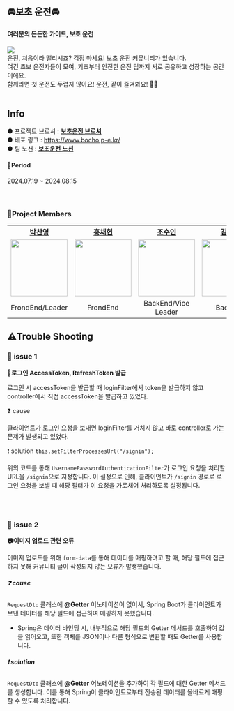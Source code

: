 ## 🚘보초 운전🚘
#### 여러분의 든든한 가이드, 보초 운전
 <img src="https://github.com/user-attachments/assets/48f4100d-6bbb-4cf5-9215-a4820a2d4bb1"></br>
운전, 처음이라 떨리시죠? 걱정 마세요! 보초 운전 커뮤니티가 있습니다. </br>
여긴 초보 운전자들이 모여, 기초부터 안전한 운전 팁까지 서로 공유하고 성장하는 공간이에요. </br>
함께라면 첫 운전도 두렵지 않아요! 운전, 같이 즐겨봐요! 🚗💨</br></br>

## Info
● 프로젝트 브로셔 : <a href="https://dolphin-pc.notion.site/8-13-21-be75fecc932b4a8b88d86d2b1835252c?pvs=4"><b>보초운전 브로셔</b></a></br>
● 배포 링크 :  https://www.bocho.p-e.kr/</br>
● 팀 노션 :  <a href="https://dolphin-pc.notion.site/e4ebb89570f24cdab88acbaf40f86f81?v=aad47b31de7b4ad0814f1604b1a6972d&pvs=74"><b>보초운전 노션</b></a></br>
#### 📆Period 
2024.07.19 ~ 2024.08.15</br></br></br>

### 🚜Project Members
<table>
  <tr>
    <td align="center"><a href="https://github.com/Dolphin-PC"><b>박찬영</b></a><br /></td>
    <td align="center"><a href="https://github.com/hyeon9808"><b>홍채현</b></a><br /></td>
    <td align="center"><a href="https://github.com/whtndls"><b>조수인</b></a><br /></td>
    <td align="center"><a href="https://github.com/young219257"><b>김영아</b></a><br /></td>
    <td align="center"><a href="https://github.com/hyoyeolking"><b>전효열</b></a><br /></td>
  </tr>
  <tr>
      <td align="center"><img src="https://github.com/user-attachments/assets/683f52f8-d8e4-4e9e-ac1f-a5ed7d4b032a" width="130px;" alt=""/><br /><sub></td>
      <td align="center"><img src="https://github.com/user-attachments/assets/a4aa44bc-4d59-46e7-8b74-b18d94a3186e" width="130px;" alt=""/><br /></td>
      <td align="center"><img src="https://github.com/user-attachments/assets/03eb0bf2-0ac1-4c7f-8f2d-06243c5be806" width="130px;" alt=""/><br /></td>
      <td align="center"><img src="https://github.com/user-attachments/assets/4bb46790-6183-44cc-b51b-270d36c71710" width="130px;" alt=""/><br /></td>
      <td align="center"><img src="https://github.com/user-attachments/assets/9ebc81f2-52ba-4b97-b6d3-07c4c21fe1f0" width="130px;" alt=""/><br /></td>
    </tr>
  <tr>
    <td align="center">FrondEnd/Leader</td>
    <td align="center">FrondEnd</td>
    <td align="center">BackEnd/Vice Leader</td>
    <td align="center">BackEnd</td>
    <td align="center">BackEnd</td>
  </tr>
</table>

## ⚠️Trouble Shooting
### 🚨  **issue 1**

**🔐로그인 AccessToken, RefreshToken 발급**

로그인 시 accessToken을 발급할 때 loginFilter에서 token을 발급하지 않고 controller에서 직접 accessToken을 발급하고 있었다. 

❓ cause

클라이언트가 로그인 요청을 보내면 loginFilter를 거치지 않고 바로 controller로 가는 문제가 발생되고 있었다.

❗ solution
`this.setFilterProcessesUrl("/signin");`

위의 코드를 통해 `UsernamePasswordAuthenticationFilter`가 로그인 요청을 처리할 URL을 `/signin`으로 지정합니다. 이 설정으로 인해, 클라이언트가 `/signin` 경로로 로그인 요청을 보낼 때 해당 필터가 이 요청을 가로채어 처리하도록 설정됩니다.
</br></br>

</br>

### 🚨  **issue 2**

**📷이미지 업로드 관련 오류**

이미지 업로드를 위해 `form-data`를 통해 데이터를 매핑하려고 할 때, 해당 필드에 접근하지 못해 커뮤니티 글이 작성되지 않는 오류가 발생했습니다.

##### ❓ cause

`RequestDto` 클래스에 **@Getter** 어노테이션이 없어서, Spring Boot가 클라이언트가 보낸 데이터를 해당 필드에 접근하여 매핑하지 못했습니다.

- Spring은 데이터 바인딩 시, 내부적으로 해당 필드의 Getter 메서드를 호출하여 값을 읽어오고, 또한 객체를 JSON이나 다른 형식으로 변환할 때도 Getter를 사용합니다.

##### ❗ solution

`RequestDto` 클래스에 **@Getter** 어노테이션을 추가하여 각 필드에 대한 Getter 메서드를 생성합니다. 이를 통해 Spring이 클라이언트로부터 전송된 데이터를 올바르게 매핑할 수 있도록 처리합니다.


